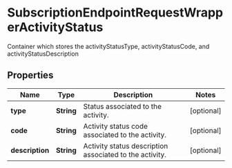 

# SubscriptionEndpointRequestWrapperActivityStatus

Container which stores the activityStatusType, activityStatusCode, and activityStatusDescription

## Properties

| Name | Type | Description | Notes |
|------------ | ------------- | ------------- | -------------|
|**type** | **String** | Status associated to the activity. |  [optional] |
|**code** | **String** | Activity status code associated to the activity. |  [optional] |
|**description** | **String** | Activity status description associated to the activity. |  [optional] |



